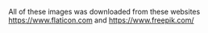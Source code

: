 All of these images was downloaded from these websites
https://www.flaticon.com and https://www.freepik.com/
